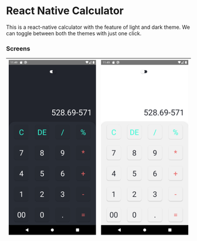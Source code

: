 # React Native Calculator

This is a react-native calculator with the feature of light and dark theme. We can toggle between both the themes with just one click.

### Screens

| ![](assets/images/Screenshot.png) | ![](assets/images/Screenshot-1.png) |
| :-------------: | :-------------: |
